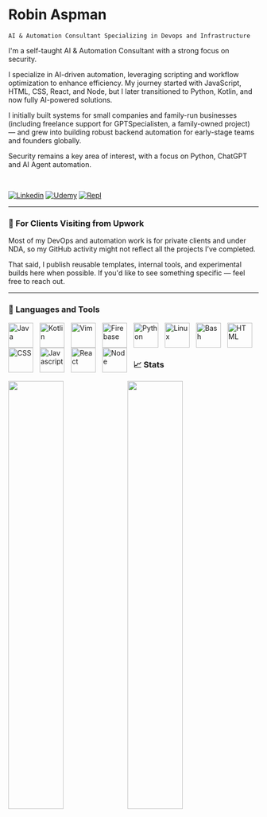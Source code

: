# Robin Aspman

`AI & Automation Consultant Specializing in Devops and Infrastructure`

I'm a self-taught AI & Automation Consultant with a strong focus on security.

I specialize in AI-driven automation, leveraging scripting and workflow optimization to enhance efficiency. My journey started with JavaScript, HTML, CSS, React, and Node, but I later transitioned to Python, Kotlin, and now fully AI-powered solutions. 

I initially built systems for small companies and family-run businesses (including freelance support for GPTSpecialisten, a family-owned project) — and grew into building robust backend automation for early-stage teams and founders globally.

Security remains a key area of interest, with a focus on Python, ChatGPT and AI Agent automation.



<br>
<!-- Social badges section -->
<!-- Badges with custom icons - https://github.com/DenverCoder1/custom-icon-badges -->
<!-- View counter - https://github.com/DenverCoder1/Simple-View-Counter -->
<p align="left">
  <a href="https://www.linkedin.com/in/robinaspman/">
    <img alt="Linkedin" title="Connect with me!" src="https://custom-icon-badges.demolab.com/badge/-Linkedin-blue?style=for-the-badge&logo=workflow&logoColor=white"/></a>
  <a href="https://www.udemy.com/user/robin-aspman/">
    <img alt="Udemy" title="My Udemy profile!" src="https://custom-icon-badges.demolab.com/badge/-Udemy-purple?style=for-the-badge&logo=repo-template&logoColor=white"/></a>
  <a href="https://replit.com/@robinaspman">
    <img alt="Repl" title="My Repl profile!" src="https://custom-icon-badges.demolab.com/badge/-Repl-darkblue?style=for-the-badge&logo=repo-template&logoColor=white"/></a>
</p>

---

### 🧠 For Clients Visiting from Upwork

Most of my DevOps and automation work is for private clients and under NDA, so my GitHub activity might not reflect all the projects I’ve completed.

That said, I publish reusable templates, internal tools, and experimental builds here when possible. If you'd like to see something specific — feel free to reach out.

---

### 🧰 Languages and Tools

<img align="left" alt="Java" width="50px" style="padding-right:10px;" src="https://cdn.jsdelivr.net/gh/devicons/devicon/icons/java/java-original.svg" />
<img align="left" alt="Kotlin" width=50px" style="padding-right:10px;" src="https://cdn.jsdelivr.net/gh/devicons/devicon/icons/kotlin/kotlin-original.svg" />
<img align="left" alt="Vim" width="50px" style="padding-right:10px;" src="https://cdn.jsdelivr.net/gh/devicons/devicon/icons/vim/vim-original.svg" />
<img align="left" alt="Firebase" width="50px" style="padding-right:10px;" src="https://cdn.jsdelivr.net/gh/devicons/devicon/icons/firebase/firebase-plain.svg" />
<img align="left" alt="Python" width="50px" style="padding-right:10px;" src="https://cdn.jsdelivr.net/gh/devicons/devicon/icons/python/python-original.svg" />
<img align="left" alt="Linux" width="50px" style="padding-right:10px;" src="https://cdn.jsdelivr.net/gh/devicons/devicon/icons/linux/linux-original.svg" />
<img align="left" alt="Bash" width="50px" style="padding-right:10px;" src="https://cdn.jsdelivr.net/gh/devicons/devicon/icons/bash/bash-original.svg" />
<img align="left" alt="HTML" width="50px" style="padding-right:10px;" src="https://cdn.jsdelivr.net/gh/devicons/devicon/icons/html5/html5-original.svg" />
<img align="left" alt="CSS" width="50px" style="padding-right:10px;" src="https://cdn.jsdelivr.net/gh/devicons/devicon/icons/css3/css3-original.svg" />
<img align="left" alt="Javascript" width="50px" style="padding-right:10px;" src="https://cdn.jsdelivr.net/gh/devicons/devicon/icons/javascript/javascript-original.svg" />
<img align="left" alt="React" width="50px" style="padding-right:10px;" src="https://cdn.jsdelivr.net/gh/devicons/devicon/icons/react/react-original.svg" />
<img align="left" alt="Node" width="50px" style="padding-right:10px;" src="https://cdn.jsdelivr.net/gh/devicons/devicon/icons/nodejs/nodejs-original.svg" />

<br>
<br>
<br>

### 📈 Stats

<img align="left" width="47%" src="https://github-readme-stats.vercel.app/api?username=robinaspman&show_icons=true&theme=default" />
<img align="left" width="47%" src="https://github-readme-stats.vercel.app/api/top-langs/?username=robinaspman&layout=compact" />

#

>

<!--
**robinaspman/robinaspman** is a ✨ _special_ ✨ repository because its `README.md` (this file) appears on your GitHub profile.

Here are some ideas to get you started:

- 🔭 I’m currently working on ...
- 🌱 I’m currently learning ...
- 👯 I’m looking to collaborate on ...
- 🤔 I’m looking for help with ...
- 💬 Ask me about ...
- 📫 How to reach me: ...
- 😄 Pronouns: ...
- ⚡ Fun fact: ...
-->

